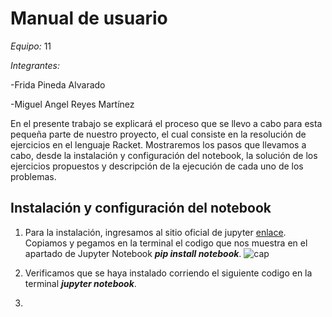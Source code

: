 # Manual de usuario


*Equipo:* 11

*Integrantes:*

-Frida Pineda Alvarado

-Miguel Angel Reyes Martínez


En el presente trabajo se explicará el proceso que se llevo a cabo para esta pequeña parte de nuestro proyecto, el cual consiste en la resolución de ejercicios en el lenguaje Racket. Mostraremos los pasos que llevamos a cabo, desde la instalación y configuración del notebook, la solución de los ejercicios propuestos y descripción de la ejecución de cada uno de los problemas.


## Instalación y configuración del notebook ##

1. Para la instalación, ingresamos al sitio oficial de jupyter [enlace](https://jupyter.org/install). Copiamos y pegamos en la terminal el codigo que nos muestra en el apartado de Jupyter Notebook ***pip install notebook***.
![cap](https://github.com/frida348/Programaci-n-funcional/assets/112607095/b1125ae2-f643-4e98-8226-116ec77667ab)

3. Verificamos que se haya instalado corriendo el siguiente codigo en la terminal ***jupyter notebook***.

4. 

